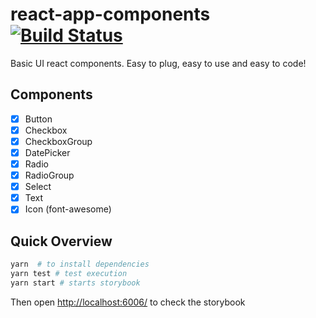 # react-app-components [![Build Status][build-badge]][build-url]

Basic UI react components. Easy to plug, easy to use and easy to code!

## Components

* [x] Button
* [x] Checkbox
* [x] CheckboxGroup
* [x] DatePicker
* [x] Radio
* [x] RadioGroup
* [x] Select
* [x] Text
* [x] Icon (font-awesome)

## Quick Overview

```sh
yarn  # to install dependencies
yarn test # test execution
yarn start # starts storybook
```

Then open [http://localhost:6006/](http://localhost:6006/) to check the storybook

[build-badge]: https://travis-ci.org/mersocarlin/react-app-components.svg?branch=master
[build-url]: https://travis-ci.org/mersocarlin/react-app-components
